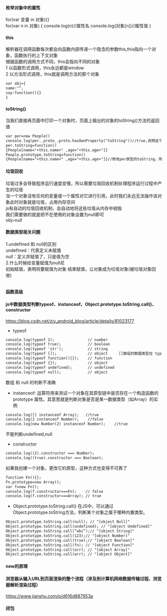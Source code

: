 
#### 枚举对象中的属性<br>
for(var 变量 in 对象){}<br>
for(var n in 对象)
{
console.log(n)//属性名
console.log(对象[n])//属性值
}<br>

#### this
解析器在调用函数每次都会向函数内部传递一个隐含的参数this,this指向一个对象，函数执行的上下文对象<br>
根据函数的调用方式不同，this会指向不同的对象<br>
1 以函数形式调用，this永远都是window<br>
2 以方法形式调用，this就是调用方法的那个对象<br>

```html
var obj={
name:"",
say:function(){}
}
```

#### toString()
当我们直接再页面中打印一个对象时，页面上输出的对象的toString()方法的返回值
```html
var per=new People()
console.log(per._proto_.proto.hasOwnProperty("toString"))//true,说明这个对象的原型的原型有toString
per.toString=function()
{People[name="+this.name+" ,age="+this.age+"]}
People.prototype.toString=function()
{People[name="+this.name+" ,age="+this.age+"]}//修改per原型的toString，所以对象toString全都改
```
#### 垃圾回收
垃圾过多会导致程序运行速度变慢，所以需要垃圾回收机制处理程序运行过程中产生的垃圾<br>
当一个对象没有任何的变量或一个属性对它进行引用，此时我们永远无法操作该对象此时对象就是垃圾，占用内存空间<br>
js有自动的垃圾回收机制，会自动地将这些垃圾从内存中销毁<br>
我们需要做的就是把不在使用的对象设置为null即可<br>
obj=null<br>

#### 数据类型相关问题
1.undefined 和 null的区别<br>
undefined：代表定义未赋值<br>
null：定义并赋值了，只是值为空<br>
2.什么时候给变量赋值为null尼<br>
初始赋值，表明将要赋值为对象
结束赋值，让对象成为垃圾对象(被垃圾对象回收)
```html

```
#### 函数高级

#### js中数据类型判断typeof、instanceof、Object.prototype.toString.call()、constructor
https://blog.csdn.net/zjy_android_blog/article/details/81023177
- typeof
```html
console.log(typeof 2);               // number
console.log(typeof true);            // boolean
console.log(typeof 'str');           // string
console.log(typeof []);              // object     []数组的数据类型在 typeof 中被解释为 object
console.log(typeof function(){});    // function
console.log(typeof {});              // object
console.log(typeof undefined);       // undefined
console.log(typeof null);            // object
```
数组 和 null 的判断不准确  <br>
- instanceof: 运算符用来测试一个对象在其原型链中是否存在一个构造函数的 prototype 属性。其意思就是判断对象是否是某一数据类型（如Array）的实例
```html
console.log([] instanceof Array);   //true
console.log(2 instanceof Number);    //false
console.log(new Number(2) instanceof Number);    //true
```
不能判断undefined,null  <br>
- constructor
```html
console.log((2).constructor === Number);
console.log((true).constructor === Boolean);
```
如果我创建一个对象，更改它的原型，这种方式也变得不可靠了
```html
function Fn(){};
Fn.prototype=new Array();
var f=new Fn();
console.log(f.constructor===Fn);    // false
console.log(f.constructor===Array); // true
```
- Object.prototype.toString.call()
在JS中，可以通过Object.prototype.toString方法，判断某个对象之属于哪种内置类型。
```html
Object.prototype.toString.call(null); // "[object Null]"
Object.prototype.toString.call(undefined); // "[object Undefined]"
Object.prototype.toString.call(“abc”);// "[object String]"
Object.prototype.toString.call(123);// "[object Number]"
Object.prototype.toString.call(true);// "[object Boolean]"
Object.prototype.toString.call(fn); // "[object Function]"
Object.prototype.toString.call(arr); // "[object Array]"
Object.prototype.toString.call(arr); // "[object Object]"
```
#### new的原理

#### 浏览器从输入URL到页面渲染的整个流程（涉及到计算机网络数据传输过程、浏览器解析渲染过程）
https://www.jianshu.com/p/d616d887953a

#### 闭包 








